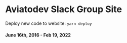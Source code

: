 # Aviatodev Slack Group Site

Deploy new code to website: `yarn deploy`

#### June 16th, 2016 - Feb 19, 2022
